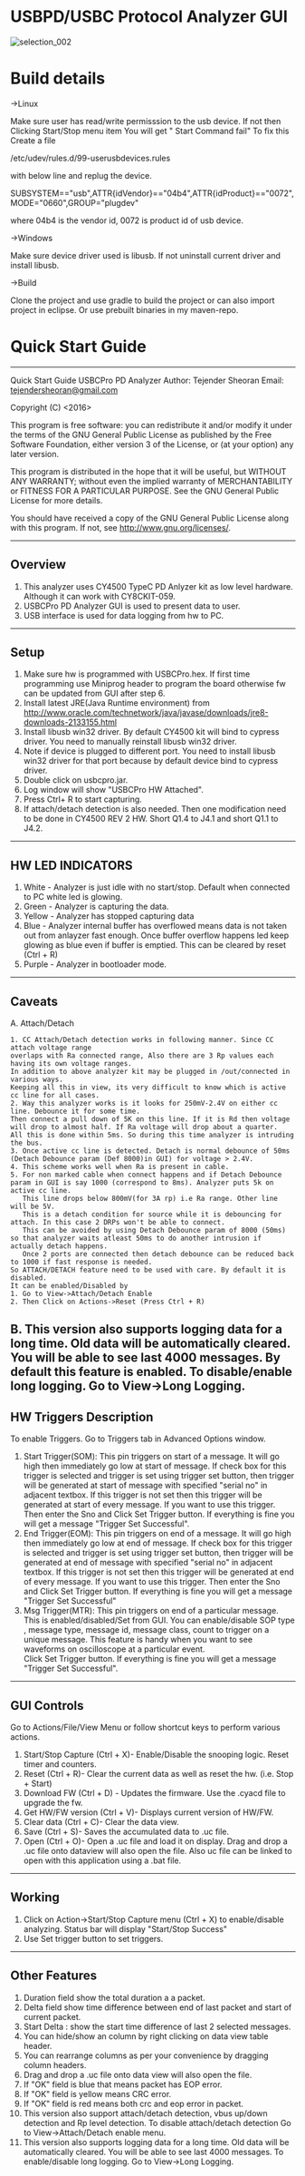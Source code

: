 # USBPD/USBC Protocol Analyzer GUI

![selection_002](https://cloud.githubusercontent.com/assets/22388206/19316287/786e1b62-90be-11e6-9669-a4b8badd5d12.png)

# Build details

->Linux

Make sure user has read/write permisssion to the usb device. If not then Clicking Start/Stop menu item
You will get " Start Command fail"
To fix this
Create a file 

/etc/udev/rules.d/99-userusbdevices.rules 

with below line and replug the device. 

SUBSYSTEM=="usb",ATTR{idVendor}=="04b4",ATTR{idProduct}=="0072",MODE="0660",GROUP="plugdev"

where 04b4 is the vendor id, 0072 is product id of usb device.

->Windows

Make sure device driver used is libusb. If not uninstall current driver and install libusb.

->Build

Clone the project and use gradle to build the project or can also import project in eclipse.
Or use prebuilt binaries in my maven-repo.

# Quick Start Guide
--------------------------------------------------------------------------------
Quick Start Guide USBCPro PD Analyzer
Author: Tejender Sheoran
Email: tejendersheoran@gmail.com

Copyright (C) <2016>  <Tejender Sheoran>

This program is free software: you can redistribute it and/or modify
it under the terms of the GNU General Public License as published by
the Free Software Foundation, either version 3 of the License, or
(at your option) any later version.

This program is distributed in the hope that it will be useful,
but WITHOUT ANY WARRANTY; without even the implied warranty of
MERCHANTABILITY or FITNESS FOR A PARTICULAR PURPOSE.  See the
GNU General Public License for more details.

You should have received a copy of the GNU General Public License
along with this program.  If not, see <http://www.gnu.org/licenses/>.

-------------------------------------------------------------------------------
Overview
--------------------------------------------------------------------------------
1. This analyzer uses CY4500 TypeC PD Anlyzer kit as low level hardware. Although it can work 
   with CY8CKIT-059.
2. USBCPro PD Analyzer GUI is used to present data to user.
3. USB interface is used for data logging from hw to PC.

--------------------------------------------------------------------------------
Setup
-------------------------------------------------------------------------------
1. Make sure hw is programmed with USBCPro.hex. If first time programming use Miniprog 
   header to program the board otherwise fw can be updated from GUI after step 6.
2. Install latest JRE(Java Runtime environment) from http://www.oracle.com/technetwork/java/javase/downloads/jre8-downloads-2133155.html
3. Install libusb win32 driver. By default CY4500 kit will bind to cypress driver. You need to manually reinstall libusb win32 driver.
4. Note if device is plugged to different port. You need to install libusb win32 driver for that port because by default device bind to cypress driver.
5. Double click on usbcpro.jar.
6. Log window will show "USBCPro HW Attached".
7. Press Ctrl+ R to start capturing.
8. If attach/detach detection is also needed. Then one modification need to be done in CY4500 REV 2 HW. Short Q1.4 to J4.1 and short Q1.1 to J4.2.

--------------------------------------------------------------------------------
HW LED INDICATORS
--------------------------------------------------------------------------------
1. White - Analyzer is just idle with no start/stop. Default when connected to PC white led is glowing.
2. Green - Analyzer is capturing the data.
3. Yellow - Analyzer has stopped capturing data
4. Blue - Analyzer internal buffer has overflowed means data is not taken out from anlayzer fast enough. 
   Once buffer overflow happens led keep glowing as blue even if buffer is emptied. This can be cleared by reset (Ctrl + R)
5. Purple - Analyzer in bootloader mode.

--------------------------------------------------------------------------------
Caveats
--------------------------------------------------------------------------------
A. Attach/Detach 

	1. CC Attach/Detach detection works in following manner. Since CC attach voltage range 
	overlaps with Ra connected range, Also there are 3 Rp values each having its own voltage ranges.
	In addition to above analyzer kit may be plugged in /out/connected in various ways.
	Keeping all this in view, its very difficult to know which is active cc line for all cases.
	2. Way this analyzer works is it looks for 250mV-2.4V on either cc line. Debounce it for some time.
	Then connect a pull down of 5K on this line. If it is Rd then voltage will drop to almost half. If Ra voltage will drop about a quarter.
	All this is done within 5ms. So during this time analyzer is intruding the bus.
	3. Once active cc line is detected. Detach is normal debounce of 50ms (Detach Debounce param (Def 8000)in GUI) for voltage > 2.4V.
	4. This scheme works well when Ra is present in cable.
	5. For non marked cable when connect happens and if Detach Debounce param in GUI is say 1000 (correspond to 8ms). Analyzer puts 5k on active cc line.
       This line drops below 800mV(for 3A rp) i.e Ra range. Other line will be 5V.
	   This is a detach condition for source while it is debouncing for attach. In this case 2 DRPs won't be able to connect.
       This can be avoided by using Detach Debounce param of 8000 (50ms) so that analyzer waits atleast 50ms to do another intrusion if actually detach happens.	   
	   Once 2 ports are connected then detach debounce can be reduced back to 1000 if fast response is needed.
	So ATTACH/DETACH feature need to be used with care. By default it is disabled.
	It can be enabled/Disabled by
	1. Go to View->Attach/Detach Enable
	2. Then Click on Actions->Reset (Press Ctrl + R)
	
B. This version also supports logging data for a long time. Old data will be automatically cleared.
   You will be able to see last 4000 messages. By default this feature is enabled. To disable/enable long logging. Go to View->Long Logging.	
--------------------------------------------------------------------------------
HW Triggers Description
--------------------------------------------------------------------------------
To enable Triggers. Go to Triggers tab in Advanced Options window.

1. Start Trigger(SOM): This pin triggers on start of a message. It will go high 
   then immediately go low at start of message. If check box for this trigger is selected
   and trigger is set using trigger set button, then trigger will be generated at start of
   message with specified "serial no" in adjacent textbox. If this trigger is not
   set then this trigger will be generated at start of every message.
   If you want to use this trigger. Then enter the Sno and Click Set Trigger button. 
   If everything is fine you will get a message "Trigger Set Successful". 
2. End Trigger(EOM): This pin triggers on end of a message. It will go high 
   then immediately go low at end of message. If check box for this trigger is selected
   and trigger is set using trigger set button, then trigger will be generated at end of
   message with specified "serial no" in adjacent textbox. If this trigger is not
   set then this trigger will be generated at end of every message.
   If you want to use this trigger. Then enter the Sno and Click Set Trigger button. 
   If everything is fine you will get a message "Trigger Set Successful"  
3. Msg  Trigger(MTR): This pin triggers on end of a particular message.
   This is enabled/disabled/Set from GUI. 
   You can enable/disable SOP type , message type, message id, message class, count to trigger on a unique 
   message. This feature is handy when you want to see waveforms on oscilloscope at 
   a particular event.   
   Click Set Trigger button. If everything is fine you will get a message "Trigger Set Successful".    

--------------------------------------------------------------------------------  
GUI Controls
--------------------------------------------------------------------------------
Go to Actions/File/View Menu or follow shortcut keys to perform various actions.
1. Start/Stop Capture (Ctrl + X)- Enable/Disable the snooping logic. Reset timer and counters.
2. Reset (Ctrl + R)- Clear the current data as well as reset the hw. (i.e. Stop + Start)
3. Download FW (Ctrl + D) -  Updates the firmware. Use the .cyacd file to upgrade the fw.
4. Get HW/FW version (Ctrl + V)- Displays current version of HW/FW.
5. Clear data (Ctrl + C)- Clear the data view.
6. Save  (Ctrl + S)- Saves the accumulated data to .uc file. 
7. Open  (Ctrl + O)- Open a .uc file and load it on display.
   Drag and drop a .uc file onto dataview will also open the file. Also uc file can be linked to open with 
   this application using a .bat file.

--------------------------------------------------------------------------------   
Working
--------------------------------------------------------------------------------
1. Click on Action->Start/Stop Capture menu (Ctrl + X) to enable/disable analyzing. Status bar will display "Start/Stop Success"
2. Use Set trigger button to set triggers.  
   
--------------------------------------------------------------------------------   
Other Features
--------------------------------------------------------------------------------
1. Duration field show the total duration a a packet.
2. Delta field show time difference between end of last packet and start of current packet.
3. Start Delta : show the start time difference of last 2 selected messages.
4. You can hide/show an column by right clicking on data view table header.
5. You can rearrange columns as per your convenience by dragging column headers.
6. Drag and drop a .uc file onto data view will also open the file.
7. If "OK" field is blue that means packet has EOP error.
8. If "OK" field is yellow means CRC error.
9. If "OK" field is red means both crc and eop error in packet.
10. This version also support attach/detach detection, vbus up/down detection and Rp level detection. To disable
    attach/detach detection Go to View->Attach/Detach enable menu.
11. This version also supports logging data for a long time. Old data will be automatically cleared.
    You will be able to see last 4000 messages. To enable/disable long logging. Go to View->Long Logging.
	
  
